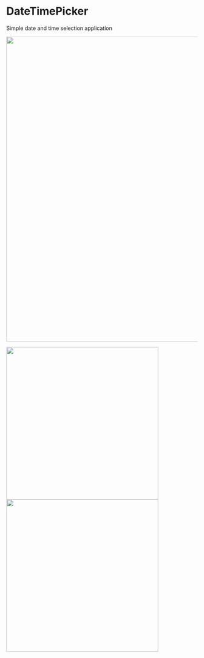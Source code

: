 # DateTimePicker
Simple date and time selection application

<img src="https://user-images.githubusercontent.com/10815175/104844745-020a9300-58e3-11eb-9c37-1ec7caaf26db.JPG" width="800">

<img src="https://user-images.githubusercontent.com/10815175/104844780-2d8d7d80-58e3-11eb-860d-9a163abc33c9.JPG" width="400">  <img src="https://user-images.githubusercontent.com/10815175/104844788-3e3df380-58e3-11eb-8e19-0ffaff4aae8d.JPG" width="400"> 
